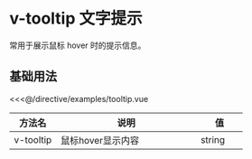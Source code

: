 <script setup>
import Tooltip from './examples/tooltip'
</script>

# v-tooltip 文字提示

常用于展示鼠标 hover 时的提示信息。

## 基础用法

<Tooltip />

<<<@/directive/examples/tooltip.vue

<style>
table th:first-of-type {
    width: 20%;
}
table th:nth-of-type(2) {
    width: 60%;
}
table th:nth-of-type(3) {
    width: 20%;
}
</style>

| 方法名         | 说明  | 值      |
|-------------|-----|--------|
| v-tooltip | 鼠标hover显示内容 | string |